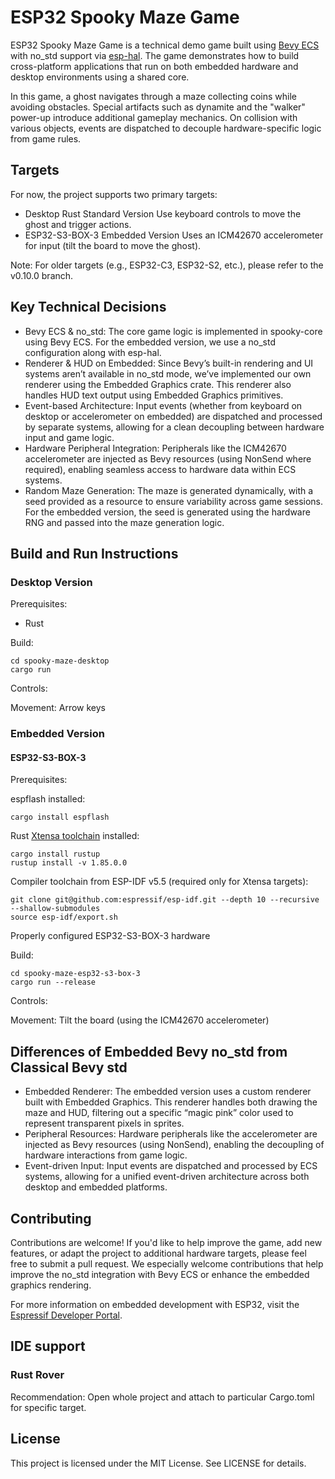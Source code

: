 # ESP32 Spooky Maze Game

ESP32 Spooky Maze Game is a technical demo game built using [Bevy ECS](https://github.com/bevyengine/bevy/issues/15460) with no_std support via [esp-hal](https://developer.espressif.com/blog/2025/02/rust-esp-hal-beta/). The game
demonstrates how to build cross-platform applications that run on both embedded hardware and desktop environments using
a shared core.

In this game, a ghost navigates through a maze collecting coins while avoiding obstacles. Special artifacts such as
dynamite and the "walker" power-up introduce additional gameplay mechanics. On collision with various objects, events
are dispatched to decouple hardware-specific logic from game rules.

## Targets

For now, the project supports two primary targets:

- Desktop Rust Standard Version
  Use keyboard controls to move the ghost and trigger actions.
- ESP32-S3-BOX-3 Embedded Version
  Uses an ICM42670 accelerometer for input (tilt the board to move the ghost).

Note: For older targets (e.g., ESP32-C3, ESP32-S2, etc.), please refer to the v0.10.0 branch.

## Key Technical Decisions

- Bevy ECS & no_std:
  The core game logic is implemented in spooky-core using Bevy ECS. For the embedded version, we use a no_std
  configuration along with esp-hal.
- Renderer & HUD on Embedded:
  Since Bevy’s built-in rendering and UI systems aren’t available in no_std mode, we’ve implemented our own renderer
  using the Embedded Graphics crate. This renderer also handles HUD text output using Embedded Graphics primitives.
- Event-based Architecture:
  Input events (whether from keyboard on desktop or accelerometer on embedded) are dispatched and processed by separate
  systems, allowing for a clean decoupling between hardware input and game logic.
- Hardware Peripheral Integration:
  Peripherals like the ICM42670 accelerometer are injected as Bevy resources (using NonSend where required), enabling
  seamless access to hardware data within ECS systems.
- Random Maze Generation:
  The maze is generated dynamically, with a seed provided as a resource to ensure variability across game sessions. For
  the embedded version, the seed is generated using the hardware RNG and passed into the maze generation logic.

## Build and Run Instructions

### Desktop Version

Prerequisites:

- Rust

Build:

```shell
cd spooky-maze-desktop
cargo run
```

Controls:

Movement: Arrow keys

### Embedded Version

#### ESP32-S3-BOX-3

Prerequisites:

espflash installed:

```
cargo install espflash
```

Rust [Xtensa toolchain](https://github.com/esp-rs/rust-build) installed:
```shell
cargo install rustup
rustup install -v 1.85.0.0
```

Compiler toolchain from ESP-IDF v5.5 (required only for Xtensa targets):
```shell
git clone git@github.com:espressif/esp-idf.git --depth 10 --recursive --shallow-submodules 
source esp-idf/export.sh
```

Properly configured ESP32-S3-BOX-3 hardware

Build:

```shell
cd spooky-maze-esp32-s3-box-3
cargo run --release
```
Controls:

Movement: Tilt the board (using the ICM42670 accelerometer)

## Differences of Embedded Bevy no_std from Classical Bevy std

- Embedded Renderer:
  The embedded version uses a custom renderer built with Embedded Graphics. This renderer handles both drawing the maze
  and HUD, filtering out a specific “magic pink” color used to represent transparent pixels in sprites.
- Peripheral Resources:
  Hardware peripherals like the accelerometer are injected as Bevy resources (using NonSend), enabling the decoupling of
  hardware interactions from game logic.
- Event-driven Input:
  Input events are dispatched and processed by ECS systems, allowing for a unified event-driven architecture across both
  desktop and embedded platforms.

## Contributing

Contributions are welcome! If you'd like to help improve the game, add new features, or adapt the project to additional
hardware targets, please feel free to submit a pull request. We especially welcome contributions that help improve the
no_std integration with Bevy ECS or enhance the embedded graphics rendering.

For more information on embedded development with ESP32, visit
the [Espressif Developer Portal](https://developer.espressif.com).

## IDE support

### Rust Rover

Recommendation: Open whole project and attach to particular Cargo.toml for specific target.

## License

This project is licensed under the MIT License. See LICENSE for details.
